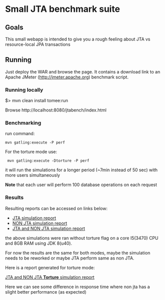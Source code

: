 # Small JTA benchmark suite


## Goals

This small webapp is intended to give you a rough feeling about JTA vs resource-local JPA transactions 


## Running

Just deploy the WAR and browse the page. It contains a download link to an Apache JMeter (http://jmeter.apache.org) benchmark script.

### Running locally

$> mvn clean install tomee:run

Browse http://localhost:8080/jtabench/index.html

### Benchmarking

run command:
```
mvn gatling:execute -P perf
```

For the torture mode use:
```
 mvn gatling:execute -Dtorture -P perf
```

it will run the simulations for a longer period (~7min instead of 50 sec) with more users simultaneously

**Note** that each user will perform 100 database operations on each request

### Results
Resulting reports can be accessed on links below:

* [JTA simulation report](http://rmpestano.github.io/jtabench/jtasimulation/index.html)
* [NON JTA simulation report](http://rmpestano.github.io/jtabench/nonjtasimulation/index.html)
* [JTA and NON JTA simulation report](http://rmpestano.github.io/jtabench/jtaandnonjtasimulation/index.html)

the above simulations were ran without torture flag on a core I5(3470) CPU and 8GB RAM using JDK 8(u40).

For now the results are the same for both modes, maybe the simulation needs to be reworked or maybe JTA perform same as non JTA. 

Here is a report generated for torture mode:

[JTA and NON JTA **Torture** simulation report](http://rmpestano.github.io/jtabench/jtaandnonjtasimulation_torture/index.html)

Here we can see some difference in response time where non jta has a slight better performance (as expected)